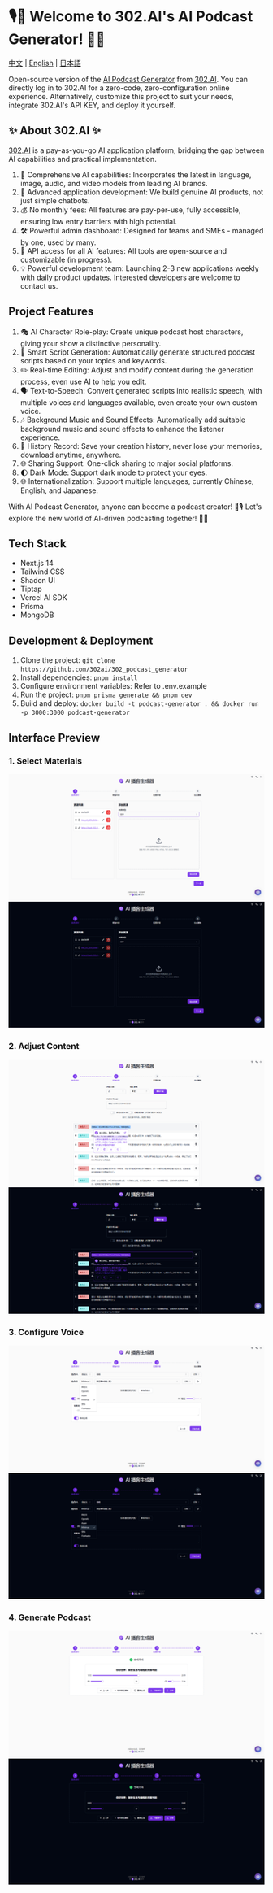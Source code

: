 # 🎙️🤖 Welcome to 302.AI's AI Podcast Generator! 🚀✨

[中文](README_zh.md) | [English](README.md) | [日本語](README_ja.md)

Open-source version of the [AI Podcast Generator](https://302.ai/tools/podcast/) from [302.AI](https://302.ai).
You can directly log in to 302.AI for a zero-code, zero-configuration online experience.
Alternatively, customize this project to suit your needs, integrate 302.AI's API KEY, and deploy it yourself.

## ✨ About 302.AI ✨
[302.AI](https://302.ai) is a pay-as-you-go AI application platform, bridging the gap between AI capabilities and practical implementation.
1. 🧠 Comprehensive AI capabilities: Incorporates the latest in language, image, audio, and video models from leading AI brands.
2. 🚀 Advanced application development: We build genuine AI products, not just simple chatbots.
3. 💰 No monthly fees: All features are pay-per-use, fully accessible, ensuring low entry barriers with high potential.
4. 🛠 Powerful admin dashboard: Designed for teams and SMEs - managed by one, used by many.
5. 🔗 API access for all AI features: All tools are open-source and customizable (in progress).
6. 💡 Powerful development team: Launching 2-3 new applications weekly with daily product updates. Interested developers are welcome to contact us.

## Project Features
1. 🎭 AI Character Role-play: Create unique podcast host characters, giving your show a distinctive personality.
2. 📝 Smart Script Generation: Automatically generate structured podcast scripts based on your topics and keywords.
3. ✏️ Real-time Editing: Adjust and modify content during the generation process, even use AI to help you edit.
4. 🗣️ Text-to-Speech: Convert generated scripts into realistic speech, with multiple voices and languages available, even create your own custom voice.
5. 🎶 Background Music and Sound Effects: Automatically add suitable background music and sound effects to enhance the listener experience.
6. 📜 History Record: Save your creation history, never lose your memories, download anytime, anywhere.
7. 🌐 Sharing Support: One-click sharing to major social platforms.
8. 🌓 Dark Mode: Support dark mode to protect your eyes.
9. 🌐 Internationalization: Support multiple languages, currently Chinese, English, and Japanese.

With AI Podcast Generator, anyone can become a podcast creator! 🎉🎙️ Let's explore the new world of AI-driven podcasting together! 🌟🚀

## Tech Stack
- Next.js 14
- Tailwind CSS
- Shadcn UI
- Tiptap
- Vercel AI SDK
- Prisma
- MongoDB

## Development & Deployment
1. Clone the project: `git clone https://github.com/302ai/302_podcast_generator`
2. Install dependencies: `pnpm install`
3. Configure environment variables: Refer to .env.example
4. Run the project: `pnpm prisma generate && pnpm dev`
5. Build and deploy: `docker build -t podcast-generator . && docker run -p 3000:3000 podcast-generator`

## Interface Preview

### 1. Select Materials
![1. Select Materials](docs/one.png)
![1. Select Materials - Dark Mode](docs/one_dark.png)
### 2. Adjust Content
![2. Adjust Content](docs/two.png)
![2. Adjust Content - Dark Mode](docs/two_dark.png)
### 3. Configure Voice
![3. Configure Voice](docs/three.png)
![3. Configure Voice - Dark Mode](docs/three_dark.png)
### 4. Generate Podcast
![4. Generate Podcast](docs/four.png)
![4. Generate Podcast - Dark Mode](docs/four_dark.png)
